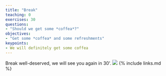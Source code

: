 ```yaml
---
title: "Break"
teaching: 0
exercises: 30
questions:
- "Should we get some *coffea*?"
objectives:
- "Get some *coffea* and some refreshments"
keypoints:
- We will definitely get some coffea
---
```

Break well-deserved, we will see you again in 30'.
![](https://pegasuspublishing.com/images/Compiling%20xkcd.png)
{% include links.md %}
